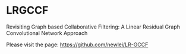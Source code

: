 # LRGCCF

Revisiting Graph based Collaborative Filtering: A Linear Residual Graph Convolutional Network Approach

Please visit the page: https://github.com/newlei/LR-GCCF
